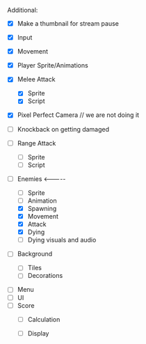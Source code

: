 Additional:
- [x] Make a thumbnail for stream pause
 

- [x] Input
- [x] Movement
- [x] Player Sprite/Animations
- [x] Melee Attack
	- [x] Sprite
	- [x] Script
- [x] Pixel Perfect Camera // we are not doing it 
- [ ] Knockback on getting damaged
- [ ] Range Attack
	- [ ] Sprite
	- [ ] Script
- [ ] Enemies <-----
	- [ ] Sprite
	- [ ] Animation
	- [x] Spawning
	- [x] Movement
	- [x] Attack
	- [x] Dying
	- [ ] Dying visuals and audio
- [ ] Background
	- [ ] Tiles
	- [ ] Decorations
* [ ] Menu
* [ ] UI
* [ ] Score
	* [ ] Calculation
	* [ ] Display

